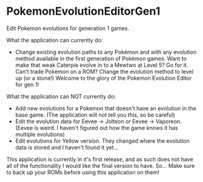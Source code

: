 # PokemonEvolutionEditorGen1
Edit Pokemon evolutions for generation 1 games.

What the application can currently do:
 - Change existing evolution paths to any Pokémon and with any evolution method available in the first generation of Pokémon games.
    Want to make that weak Caterpie evolve in to a Mewtwo at Level 5? Go for it. Can't trade Pokemon on a ROM? Change the evolution method
    to level up (or a stone!) Welcome to the glory of the Pokemon Evolution Editor for gen 1!
 
What the application can NOT currently do:
  - Add new evolutions for a Pokemon that doesn't have an evolution in the base game. (The application will not tell you this, so be careful)
  - Edit the evolution data for Eevee -> Jolteon or Eevee -> Vaporeon. (Eevee is weird. 
  I haven't figured out how the game knows it has multiple evolutions)
  - Edit evolutions for Yellow version. They changed where the evolution data is stored and I haven't found it yet...
  
This application is currently in it's first release, and as such does not have all of the functionality 
I would like the final version to have.
So... Make sure to back up your ROMs before using this application on them! 


